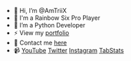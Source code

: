 - 👋 Hi, I’m @AmTriiX
- 👀 I'm a Rainbow Six Pro Player
- 🐍 I’m a Python Developer
- ⚡️ View my [portfolio](https://amtriix.it)
- 📧 Contact me [here](https://amtriix.it/contact)
- 📹 [YouTube](https://youtube.com/@AmTriiX) [Twitter](https://twitter.com/AmTriiX) [Instagram](https://instagram.com/_edoardobergamo_) [TabStats](https://tabstats.com/siege/player/amtriix/3f7ebe28-e24f-4fbc-b3a9-c1d787deecb2)
